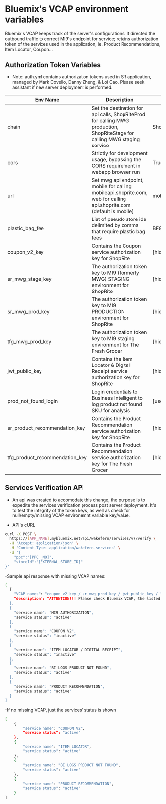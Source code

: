 # Bluemix's VCAP environment variables

Bluemix's VCAP keeps track of the server's configurations. It directed the outbound traffic to correct MI9's endpoint for service; retains authorization token of the services used in the application, ie. Product Recommendations, Item Locator, Coupon... 

## Authorization Token Variables
- Note: auth.yml contains authorization tokens used in SR application, managed by Mark Covello, Danny Zheng, & Loi Cao. Please seek assistant if new server deployment is performed.

| Env Name   | Description                                                                                                                                                                                                          | Default Value | Possible Values                                                           |
|------------|----------------------------------------------------------------------------------------------------------------------------------------------------------------|---------------|---------------------------------------------------------------------------|
| chain      | Set the destination for api calls, ShopRiteProd for calling MWG production, ShopRiteStage for calling MWG staging service                           | ShopRiteProd  | [ShopRiteProd,ShopRiteStage,FreshGrocerStage,FreshGrocerProd] |
| cors       | Strictly for development usage, bypassing the CORS requirement in webapp browser run                                                                                                                                                                                                                                                                                                                               | True          | [**True**, False]                                                         |
| url        | Set mwg api endpoint, mobile for calling mobileapi.shoprite.com, web for calling api.shoprite.com (default is mobile)                                                                                                                                                                                                                                                                                              | mobile        | [**mobile**, web]                                                         |                                                       |
| plastic_bag_fee | List of pseudo store ids delimited by comma that require plastic bag fees | BF80788 | [<...store_id>] |
| coupon_v2_key | Contains the Coupon service authorization key for ShopRite | [hidden..] |
| sr_mwg_stage_key | The authorization token key to MI9 (formerly MWG) STAGING environment for ShopRite | [hidden..] |
| sr_mwg_prod_key | The authorization token key to MI9 PRODUCTION environment for ShopRite | [hidden..] |
| tfg_mwg_prod_key | The authorization token key to MI9 staging environment for The Fresh Grocer | [hidden..] |
| jwt_public_key | Contains the Item Locator & Digital Receipt service authorization key for ShopRite | [hidden..] |
| prod_not_found_login | Login credentials to Business Intelligent to log product not found SKU for analysis | [username:password] |
| sr_product_recommendation_key | Contains the Product Recommendation service authorization key for ShopRite | [hidden..] |
| tfg_product_recommendation_key | Contains the Product Recommendation service authorization key for The Fresh Grocer | [hidden..] |

## Services Verification API
- An api was created to accomodate this change, the purpose is to expedite the services verification process post server deployment. It's to test the integrity of the token keys, as well as check for null/empty/missing VCAP environemnt variable key/value.

- API's cURL

```sh
curl -X POST \
  https://[APP_NAME].mybluemix.net/api/wakefern/services/v7/verify \
  -H 'Accept: application/json' \
  -H 'Content-Type: application/wakefern-services' \
  -d '{
	"ppc":"[PPC _NO]",
	"storeId":"[EXTERNAL_STORE_ID]"
}'
```

-Sample api response with missing VCAP names:
```sh
[
  {
    "VCAP names": "coupon_v2_key / sr_mwg_prod_key / jwt_public_key / ",
    "description": "ATTENTION!!! Please check Bluemix VCAP, the listed VCAP name(s) are empty or null."
  },
  {
    "service name": "MI9 AUTHORIZATION",
    "service status": "active"
  },
  {
    "service name": "COUPON V2",
    "service status": "inactive"
  },
  {
    "service name": "ITEM LOCATOR / DIGITAL RECEIPT",
    "service status": "inactive"
  },
  {
    "service name": "BI LOGS PRODUCT NOT FOUND",
    "service status": "active"
  },
  {
    "service name": "PRODUCT RECOMMENDATION",
    "service status": "active"
  }
]
```

-If no missing VCAP, just the services' status is shown

```sh
[
    {
        "service name": "COUPON V2",
        "service status": "active"
    },
    {
        "service name": "ITEM LOCATOR",
        "service status": "active"
    },
    {
        "service name": "BI LOGS PRODUCT NOT FOUND",
        "service status": "active"
    },
    {
        "service name": "PRODUCT RECOMMENDATION",
        "service status": "active"
    }
]
```
